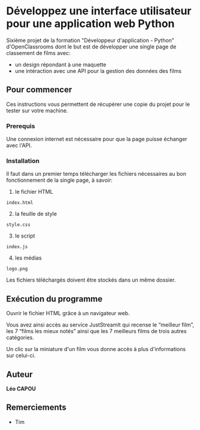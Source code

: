 # Développez une interface utilisateur pour une application web Python

Sixième projet de la formation "Développeur d'application - Python" d'OpenClassrooms dont le but est de développer une single page de classement de films avec:
- un design répondant à une maquette 
- une intéraction avec une API pour la gestion des données des films

## Pour commencer

Ces instructions vous permettent de récupérer une copie du projet pour le tester sur votre machine.

### Prerequis

Une connexion internet est nécessaire pour que la page puisse échanger avec l'API.

### Installation

Il faut dans un premier temps télécharger les fichiers nécessaires au bon fonctionnement de la single page, à savoir:

1. le fichier HTML

```
index.html
```
2. la feuille de style

```
style.css
```
3. le script

```
index.js
```
4. les médias

```
logo.png
```
Les fichiers téléchargés doivent être stockés dans un même dossier.

## Exécution du programme

Ouvrir le fichier HTML grâce à un navigateur web. 

Vous avez ainsi accès au service JustStreamIt qui recense le “meilleur film”, les 7 “films les mieux notés” ainsi que les 7 meilleurs films de trois autres catégories.

Un clic sur la miniature d'un film vous donne accès à plus d'informations sur celui-ci.

## Auteur

**Léo CAPOU** 

## Remerciements

* Tim
